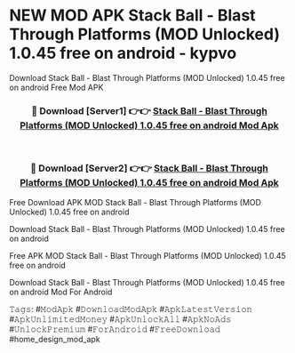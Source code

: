 # NEW MOD APK Stack Ball - Blast Through Platforms (MOD Unlocked) 1.0.45 free on android - kypvo
Download Stack Ball - Blast Through Platforms (MOD Unlocked) 1.0.45 free on android Free Mod APK

<div align="center">
<h3>🔴 Download [Server1] 👉👉 <a href="https://apk-comot.site?title=Stack_Ball_-_Blast_Through_Platforms_(MOD_Unlocked)_1.0.45_free_on_android">Stack Ball - Blast Through Platforms (MOD Unlocked) 1.0.45 free on android Mod Apk</a></h3><br>

<h3>🔴 Download [Server2] 👉👉 <a href="https://apk-comot.site?title=Stack_Ball_-_Blast_Through_Platforms_(MOD_Unlocked)_1.0.45_free_on_android">Stack Ball - Blast Through Platforms (MOD Unlocked) 1.0.45 free on android Mod Apk</a></h3>
</div>


Free Download APK MOD Stack Ball - Blast Through Platforms (MOD Unlocked) 1.0.45 free on android

Download Stack Ball - Blast Through Platforms (MOD Unlocked) 1.0.45 free on android 

Free APK MOD Stack Ball - Blast Through Platforms (MOD Unlocked) 1.0.45 free on android 

Download Stack Ball - Blast Through Platforms (MOD Unlocked) 1.0.45 free on android Mod For Android

𝚃𝚊𝚐𝚜: #𝙼𝚘𝚍𝙰𝚙𝚔 #𝙳𝚘𝚠𝚗𝚕𝚘𝚊𝚍𝙼𝚘𝚍𝙰𝚙𝚔 #𝙰𝚙𝚔𝙻𝚊𝚝𝚎𝚜𝚝𝚅𝚎𝚛𝚜𝚒𝚘𝚗 #𝙰𝚙𝚔𝚄𝚗𝚕𝚒𝚖𝚒𝚝𝚎𝚍𝙼𝚘𝚗𝚎𝚢 #𝙰𝚙𝚔𝚄𝚗𝚕𝚘𝚌𝚔𝙰𝚕𝚕 #𝙰𝚙𝚔𝙽𝚘𝙰𝚍𝚜 #𝚄𝚗𝚕𝚘𝚌𝚔𝙿𝚛𝚎𝚖𝚒𝚞𝚖 #𝙵𝚘𝚛𝙰𝚗𝚍𝚛𝚘𝚒𝚍 #𝙵𝚛𝚎𝚎𝙳𝚘𝚠𝚗𝚕𝚘𝚊𝚍 #home_design_mod_apk